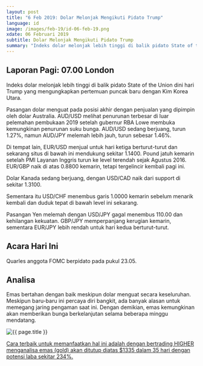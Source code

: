 ```yaml
---
layout: post
title: "6 Feb 2019: Dolar Melonjak Mengikuti Pidato Trump"
language: id
image: /images/feb-19/id-06-feb-19.png
xdate: 06 Februari 2019
subtitle: Dolar Melonjak Mengikuti Pidato Trump
summary: "Indeks dolar melonjak lebih tinggi di balik pidato State of the Union dini hari Trump yang mengungkapkan pertemuan puncak baru dengan Kim Korea Utara. Pasangan dolar menguat pada posisi akhir dengan penjualan yang dipimpin oleh dolar Australia"
---
```

## Laporan Pagi: 07.00 London

Indeks dolar melonjak lebih tinggi di balik pidato State of the Union dini hari Trump yang mengungkapkan pertemuan puncak baru dengan Kim Korea Utara.

Pasangan dolar menguat pada posisi akhir dengan penjualan yang dipimpin oleh dolar Australia. AUD/USD melihat penurunan terbesar di luar pelemahan pembukaan 2019 setelah gubernur RBA Lowe membuka kemungkinan penurunan suku bunga. AUD/USD sedang berjuang, turun 1.27%, namun AUD/JPY melemah lebih jauh, turun sebesar 1.46%.

Di tempat lain, EUR/USD menjual untuk hari ketiga berturut-turut dan sekarang situs di bawah ini mendukung sekitar 1.1400. Pound jatuh kemarin setelah PMI Layanan Inggris turun ke level terendah sejak Agustus 2016. EUR/GBP naik di atas 0.8800 kemarin, tetapi tergelincir kembali pagi ini.

Dolar Kanada sedang berjuang, dengan USD/CAD naik dari support di sekitar 1.3100.

Sementara itu USD/CHF menembus garis 1.0000 kemarin sebelum menarik kembali dan duduk tepat di bawah level ini sekarang.

Pasangan Yen melemah dengan USD/JPY gagal menembus 110.00 dan kehilangan kekuatan. GBP/JPY memperpanjang kerugian kemarin, sementara EUR/JPY lebih rendah untuk hari kedua berturut-turut.

## Acara Hari Ini

Quarles anggota FOMC berpidato pada pukul 23.05.

## Analisa

Emas bertahan dengan baik meskipun dolar menguat secara keseluruhan. Meskipun baru-baru ini percaya diri bangkit, ada banyak alasan untuk memegang jaring pengaman saat ini. Dengan demikian, emas kemungkinan akan memberikan bunga berkelanjutan selama beberapa minggu mendatang.

<img src="{{ site.url }}/images/feb-19/id-06-feb-19.png" alt="{{ page.title }}" title="{{ page.title }}">

<a href="%LINK%%?currency=USD&market=commodities&underlying=frxXAUUSD&formname=higherlower&duration_amount=35&duration_units=d&amount=10&amount_type=stake&expiry_type=duration&barrier=1335" target="_blank" rel="noopener noreferrer nofollow">Cara terbaik untuk memanfaatkan hal ini adalah dengan bertrading HIGHER menganalisa emas (gold) akan ditutup diatas $1335 dalam 35 hari dengan potensi laba sekitar 234%.</a>
